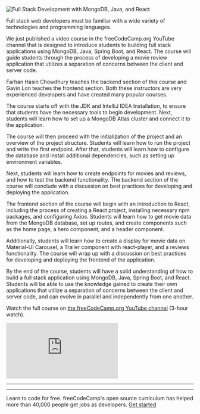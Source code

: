   ![Full Stack Development with MongoDB, Java, and React](https://www.freecodecamp.org/news/content/images/size/w2000/2023/01/fullstack.png)

Full stack web developers must be familiar with a wide variety of technologies and programming languages.

We just published a video course in the freeCodeCamp.org YouTube channel that is designed to introduce students to building full stack applications using MongoDB, Java, Spring Boot, and React. The course will guide students through the process of developing a movie review application that utilizes a separation of concerns between the client and server code.

Farhan Hasin Chowdhury teaches the backend section of this course and Gavin Lon teaches the frontend section. Both these instructors are very experienced developers and have created many popular courses.

The course starts off with the JDK and IntelliJ IDEA Installation, to ensure that students have the necessary tools to begin development. Next, students will learn how to set up a MongoDB Atlas cluster and connect it to the application.

The course will then proceed with the initialization of the project and an overview of the project structure. Students will learn how to run the project and write the first endpoint. After that, students will learn how to configure the database and install additional dependencies, such as setting up environment variables.

Next, students will learn how to create endpoints for movies and reviews, and how to test the backend functionality. The backend section of the course will conclude with a discussion on best practices for developing and deploying the application.

The frontend section of the course will begin with an introduction to React, including the process of creating a React project, installing necessary npm packages, and configuring Axios. Students will learn how to get movie data from the MongoDB database, set up routes, and create components such as the home page, a hero component, and a header component.

Additionally, students will learn how to create a display for movie data on Material-UI Carousel, a Trailer component with react-player, and a reviews functionality. The course will wrap up with a discussion on best practices for developing and deploying the frontend of the application.

By the end of the course, students will have a solid understanding of how to build a full stack application using MongoDB, Java, Spring Boot, and React. Students will be able to use the knowledge gained to create their own applications that utilize a separation of concerns between the client and server code, and can evolve in parallel and independently from one another.

Watch the full course on [the freeCodeCamp.org YouTube channel](https://youtu.be/5PdEmeopJVQ) (3-hour watch).

<iframe src="https://www.youtube.com/embed/5PdEmeopJVQ?feature=oembed" frameborder="0" allow="accelerometer; autoplay; clipboard-write; encrypted-media; gyroscope; picture-in-picture; web-share" allowfullscreen="" title="Embedded content" loading="lazy" name="fitvid0"></iframe>

___

___

Learn to code for free. freeCodeCamp's open source curriculum has helped more than 40,000 people get jobs as developers. [Get started](https://www.freecodecamp.org/learn/)